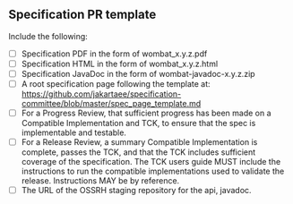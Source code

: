 ## Specification PR template
Include the following:
- [ ] Specification PDF in the form of wombat_x.y.z.pdf
- [ ] Specification HTML in the form of wombat_x.y.z.html
- [ ] Specification JavaDoc in the form of wombat-javadoc-x.y.z.zip
- [ ] A root specification page following the template at: https://github.com/jakartaee/specification-committee/blob/master/spec_page_template.md
- [ ] For a Progress Review, that sufficient progress has been made on a Compatible Implementation and TCK, to ensure that the spec is implementable and testable.
- [ ] For a Release Review, a summary Compatible Implementation is complete, passes the TCK, and that the TCK includes sufficient coverage of the specification. The TCK users guide MUST include the instructions to run the compatible implementations used to validate the release. Instructions MAY be by reference.
- [ ] The URL of the OSSRH staging repository for the api, javadoc.
